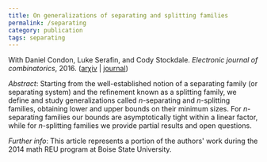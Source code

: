 ```yaml
---
title: On generalizations of separating and splitting families
permalink: /separating
category: publication
tags: separating
---
```


With Daniel Condon, Luke Serafin, and Cody Stockdale. *Electronic journal of combinatorics*, 2016. ([ar&chi;iv](http://arxiv.org/abs/1412.4683) \| [journal](http://www.combinatorics.org/ojs/index.php/eljc/article/view/v23i3p36))<!--more-->

*Abstract*: Starting from the well-established notion of a separating family (or separating system) and the refinement known as a splitting family, we define and study generalizations called $n$-separating and $n$-splitting families, obtaining lower and upper bounds on their minimum sizes. For $n$-separating families our bounds are asymptotically tight within a linear factor, while for $n$-splitting families we provide partial results and open questions.

*Further info*: This article represents a portion of the authors' work during the 2014 math REU program at Boise State University.
